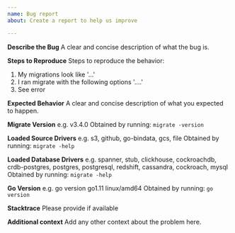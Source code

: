 ```yaml
---
name: Bug report
about: Create a report to help us improve

---
```


**Describe the Bug**
A clear and concise description of what the bug is.

**Steps to Reproduce**
Steps to reproduce the behavior:
1. My migrations look like '...'
2. I ran migrate with the following options '....'
3. See error

**Expected Behavior**
A clear and concise description of what you expected to happen.

**Migrate Version**
e.g. v3.4.0
Obtained by running: `migrate -version`

**Loaded Source Drivers**
e.g. s3, github, go-bindata, gcs, file
Obtained by running: `migrate -help`

**Loaded Database Drivers**
e.g. spanner, stub, clickhouse, cockroachdb, crdb-postgres, postgres, postgresql, redshift, cassandra, cockroach, mysql
Obtained by running: `migrate -help`

**Go Version**
e.g. go version go1.11 linux/amd64
Obtained by running: `go version`

**Stacktrace**
Please provide if available

**Additional context**
Add any other context about the problem here.
